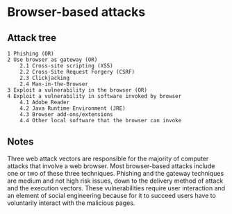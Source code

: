 # Browser-based attacks

## Attack tree

```text
1 Phishing (OR)
2 Use browser as gateway (OR)
    2.1 Cross-site scripting (XSS)
    2.2 Cross-Site Request Forgery (CSRF)
    2.3 Clickjacking 
    2.4 Man-in-the-Browser
3 Exploit a vulnerability in the browser (OR)
4 Exploit a vulnerability in software invoked by browser
    4.1 Adobe Reader
    4.2 Java Runtime Environment (JRE)
    4.3 Browser add-ons/extensions
    4.4 Other local software that the browser can invoke
```

## Notes

Three web attack vectors are responsible for the majority of computer attacks that involve a web browser. Most 
browser-based attacks include one or two of these three techniques. Phishing and the gateway techniques are medium 
and not high risk issues, down to the delivery method of attack and the execution vectors. These vulnerabilities 
require user interaction and an element of social engineering because for it to succeed users have to voluntarily 
interact with the malicious pages.
